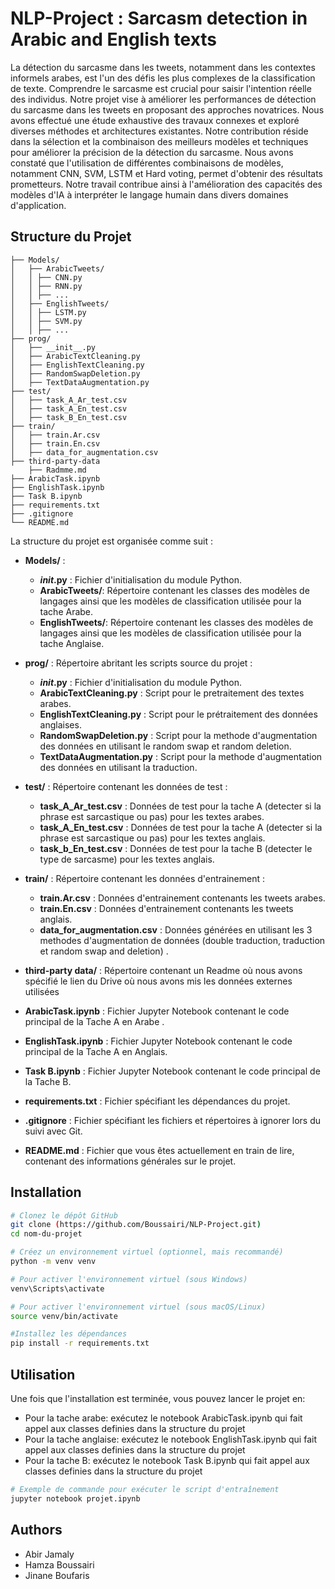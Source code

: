 # NLP-Project : Sarcasm detection in Arabic and English texts
La détection du sarcasme dans les tweets, notamment dans les contextes informels arabes, est l'un des défis les plus complexes de la classification de texte. Comprendre le sarcasme est crucial pour saisir l'intention réelle des individus. Notre projet vise à améliorer les performances de détection du sarcasme dans les tweets en proposant des approches novatrices. Nous avons effectué une étude exhaustive des travaux connexes et exploré diverses méthodes et architectures existantes. Notre contribution réside dans la sélection et la combinaison des meilleurs modèles et techniques pour améliorer la précision de la détection du sarcasme. Nous avons constaté que l'utilisation de différentes combinaisons de modèles, notamment CNN, SVM, LSTM et Hard voting, permet d'obtenir des résultats prometteurs. Notre travail contribue ainsi à l'amélioration des capacités des modèles d'IA à interpréter le langage humain dans divers domaines d'application.

## Structure du Projet

    ├── Models/
    │   ├── ArabicTweets/
    │   │ ├── CNN.py
    │   │ ├── RNN.py
    │   │ ├── ...
    │   ├── EnglishTweets/
    │   │ ├── LSTM.py
    │   │ ├── SVM.py
    │   │ ├── ...
    ├── prog/
    │   ├── __init__.py
    │   ├── ArabicTextCleaning.py
    │   ├── EnglishTextCleaning.py
    │   ├── RandomSwapDeletion.py
    │   ├── TextDataAugmentation.py    
    ├── test/
    │   ├── task_A_Ar_test.csv
    │   ├── task_A_En_test.csv
    │   ├── task_B_En_test.csv
    ├── train/
    │   ├── train.Ar.csv
    │   ├── train.En.csv
    │   ├── data_for_augmentation.csv  
    ├── third-party-data
        ├── Radmme.md
    ├── ArabicTask.ipynb
    ├── EnglishTask.ipynb
    ├── Task B.ipynb
    ├── requirements.txt
    ├── .gitignore
    └── README.md
    
La structure du projet est organisée comme suit :

- **Models/** :
  - **_init_.py** : Fichier d'initialisation du module Python.
  - **ArabicTweets/**: Répertoire contenant les classes des modèles de langages ainsi que les modèles de classification utilisée pour la tache Arabe.
  - **EnglishTweets/**: Répertoire contenant les classes des modèles de langages ainsi que les modèles de classification utilisée pour la tache Anglaise.

- **prog/** : Répertoire abritant les scripts source du projet :
  - **_init_.py** : Fichier d'initialisation du module Python.
  - **ArabicTextCleaning.py** : Script pour le pretraitement des textes arabes.
  - **EnglishTextCleaning.py** : Script pour le prétraitement des données anglaises.
  - **RandomSwapDeletion.py** : Script pour la methode d'augmentation des données en utilisant le random swap et random deletion.
  - **TextDataAugmentation.py** : Script pour la methode d'augmentation des données en utilisant la traduction.
 
- **test/** : Répertoire contenant les données de test :
  - **task_A_Ar_test.csv** : Données de test pour la tache A (detecter si la phrase est sarcastique ou pas) pour les textes arabes.
  - **task_A_En_test.csv** : Données de test pour la tache A (detecter si la phrase est sarcastique ou pas) pour les textes anglais.
  - **task_b_En_test.csv** : Données de test pour la tache B (detecter le type de sarcasme) pour les textes anglais.
 
- **train/** : Répertoire contenant les données d'entrainement :
  - **train.Ar.csv** : Données d'entrainement contenants les tweets arabes.
  - **train.En.csv** : Données d'entrainement contenants les tweets anglais.
  - **data_for_augmentation.csv** : Données générées en utilisant les 3 methodes d'augmentation de données (double traduction, traduction et random swap and deletion) .
    
- **third-party data/** : Répertoire contenant un Readme où nous avons spécifié le lien du Drive où nous avons mis les données externes utilisées 

- **ArabicTask.ipynb** : Fichier Jupyter Notebook contenant le code principal de la Tache A en Arabe .
- **EnglishTask.ipynb** : Fichier Jupyter Notebook contenant le code principal de la Tache A en Anglais.
- **Task B.ipynb** : Fichier Jupyter Notebook contenant le code principal de la Tache B.


- **requirements.txt** : Fichier spécifiant les dépendances du projet.

- **.gitignore** : Fichier spécifiant les fichiers et répertoires à ignorer lors du suivi avec Git.

- **README.md** : Fichier que vous êtes actuellement en train de lire, contenant des informations générales sur le projet.

## Installation

   ```bash
   # Clonez le dépôt GitHub
   git clone (https://github.com/Boussairi/NLP-Project.git)
   cd nom-du-projet
   
   # Créez un environnement virtuel (optionnel, mais recommandé)
   python -m venv venv

   # Pour activer l'environnement virtuel (sous Windows) 
   venv\Scripts\activate

   # Pour activer l'environnement virtuel (sous macOS/Linux)
   source venv/bin/activate

   #Installez les dépendances
   pip install -r requirements.txt

```

## Utilisation
Une fois que l'installation est terminée, vous pouvez lancer le projet en:
- Pour la tache arabe:  exécutez le notebook  ArabicTask.ipynb qui fait appel aux classes definies dans la structure du projet
- Pour la tache anglaise:  exécutez le notebook EnglishTask.ipynb qui fait appel aux classes definies dans la structure du projet
- Pour la tache B:  exécutez le notebook Task B.ipynb qui fait appel aux classes definies dans la structure du projet

```bash
# Exemple de commande pour exécuter le script d'entraînement
jupyter notebook projet.ipynb
```

Authors
--------

- Abir Jamaly
- Hamza Boussairi
- Jinane Boufaris
